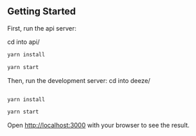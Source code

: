 
## Getting Started

First, run the api server:

cd into api/


```bash
yarn install

yarn start
```

Then, run the development server:
cd into deeze/

```bash

yarn install

yarn start
```

Open [http://localhost:3000](http://localhost:3000) with your browser to see the result.



